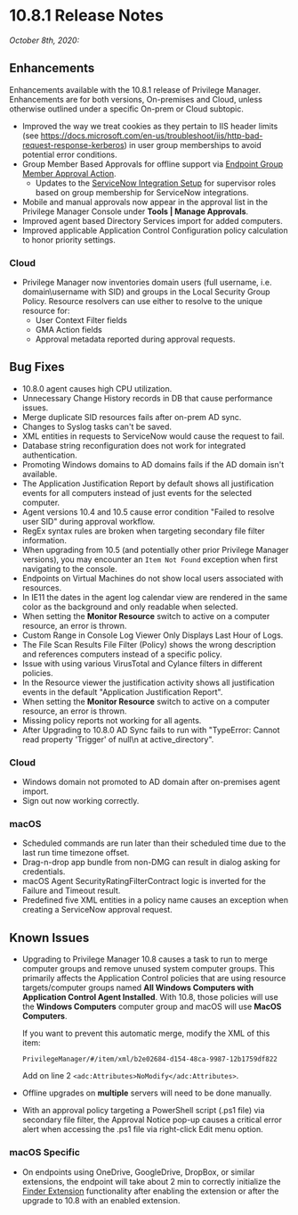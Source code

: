 [title]: # (10.8.1 Release)
[tags]: # (on-premises,cloud)
[priority]: # (30094)
# 10.8.1 Release Notes

_October 8th, 2020:_

## Enhancements

Enhancements available with the 10.8.1 release of Privilege Manager. Enhancements are for both versions, On-premises and Cloud, unless otherwise outlined under a specific On-prem or Cloud subtopic.

* Improved the way we treat cookies as they pertain to IIS header limits (see https://docs.microsoft.com/en-us/troubleshoot/iis/http-bad-request-response-kerberos) in user group memberships to avoid potential error conditions.
* Group Member Based Approvals for offline support via [Endpoint Group Member Approval Action](../admin/actions/windows/endpoint-group-member-approvals.md).
  * Updates to the [ServiceNow Integration Setup](../admin/config/foreign-systems/third-party/set-up-servicenow.md#using_an_endpoint_group_member_authenticated_message_action) for supervisor roles based on group membership for ServiceNow integrations.
* Mobile and manual approvals now appear in the approval list in the Privilege Manager Console under __Tools | Manage Approvals__.
* Improved agent based Directory Services import for added computers.
* Improved applicable Application Control Configuration policy calculation to honor priority settings.

### Cloud

* Privilege Manager now inventories domain users (full username, i.e. domain\username with SID) and groups in the Local Security Group Policy. Resource resolvers can use either to resolve to the unique resource for:
  * User Context Filter fields
  * GMA Action fields
  * Approval metadata reported during approval requests.

## Bug Fixes

* 10.8.0 agent causes high CPU utilization.
* Unnecessary Change History records in DB that cause performance issues.
* Merge duplicate SID resources fails after on-prem AD sync.
* Changes to Syslog tasks can't be saved.
* XML entities in requests to ServiceNow would cause the request to fail.
* Database string reconfiguration does not work for integrated authentication.
* Promoting Windows domains to AD domains fails if the AD domain isn't available.
* The Application Justification Report by default shows all justification events for all computers instead of just events for the selected computer.
* Agent versions 10.4 and 10.5 cause error condition "Failed to resolve user SID" during approval workflow.
* RegEx syntax rules are broken when targeting secondary file filter information.
* When upgrading from 10.5 (and potentially other prior Privilege Manager versions), you may encounter an `Item Not Found` exception when first navigating to the console.
* Endpoints on Virtual Machines do not show local users associated with resources.
* In IE11 the dates in the agent log calendar view are rendered in the same color as the background and only readable when selected.
* When setting the __Monitor Resource__ switch to active on a computer resource, an error is thrown.
* Custom Range in Console Log Viewer Only Displays Last Hour of Logs.
* The File Scan Results File Filter (Policy) shows the wrong description and references computers instead of a specific policy.
* Issue with using various VirusTotal and Cylance filters in different policies.
* In the Resource viewer the justification activity shows all justification events in the default "Application Justification Report".
* When setting the __Monitor Resource__ switch to active on a computer resource, an error is thrown.
* Missing policy reports not working for all agents.
* After Upgrading to 10.8.0 AD Sync fails to run with "TypeError: Cannot read property 'Trigger' of null\n at active_directory".

### Cloud

* Windows domain not promoted to AD domain after on-premises agent import.
* Sign out now working correctly.

### macOS

* Scheduled commands are run later than their scheduled time due to the last run time timezone offset.
* Drag-n-drop app bundle from non-DMG can result in dialog asking for credentials.
* macOS Agent SecurityRatingFilterContract logic is inverted for the Failure and Timeout result.
* Predefined five XML entities in a policy name causes an exception when creating a ServiceNow approval request.

## Known Issues

* Upgrading to Privilege Manager 10.8 causes a task to run to merge computer groups and remove unused system computer groups. This primarily affects the Application Control policies that are using resource targets/computer groups named __All Windows Computers with Application Control Agent Installed__.  With 10.8, those policies will use the __Windows Computers__ computer group and macOS will use __MacOS Computers__.

  If you want to prevent this automatic merge, modify the XML of this item:

  `PrivilegeManager/#/item/xml/b2e02684-d154-48ca-9987-12b1759df822`

  Add on line 2 `<adc:Attributes>NoModify</adc:Attributes>`.
* Offline upgrades on __multiple__ servers will need to be done manually.
* With an approval policy targeting a PowerShell script (.ps1 file) via secondary file filter, the Approval Notice pop-up causes a critical error alert when accessing the .ps1 file via right-click Edit menu option.

### macOS Specific

* On endpoints using OneDrive, GoogleDrive, DropBox, or similar extensions, the endpoint will take about 2 min to correctly initialize the [Finder Extension](../computer-groups/macOS/examples/self-elevation.md#troubleshooting__verify_the_finder_extension_is_installed) functionality after enabling the extension or after the upgrade to 10.8 with an enabled extension.
